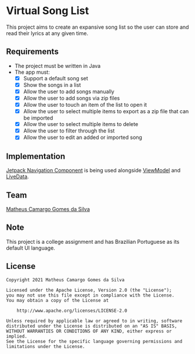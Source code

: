# Virtual Song List
This project aims to create an expansive song list so the user can store and read their lyrics at any given time.

## Requirements
- The project must be written in Java
- The app must:
  * [x]  Support a default song set
  * [x]  Show the songs in a list
  * [x]  Allow the user to add songs manually
  * [x]  Allow the user to add songs via zip files
  * [x]  Allow the user to touch an item of the list to open it
  * [x]  Allow the user to select multiple items to export as a zip file that can be imported
  * [x]  Allow the user to select multiple items to delete
  * [x]  Allow the user to filter through the list
  * [x]  Allow the user to edit an added or imported song

## Implementation
[Jetpack Navigation Component](https://developer.android.com/guide/navigation) is being used alongside [ViewModel](https://developer.android.com/reference/androidx/lifecycle/ViewModel) and [LiveData](https://developer.android.com/reference/androidx/lifecycle/LiveData).

## Team
[Matheus Camargo Gomes da Silva](https://github.com/Kamarugo-san)

## Note
This project is a college assignment and has Brazilian Portuguese as its default UI language.

## License
```
Copyright 2021 Matheus Camargo Gomes da Silva

Licensed under the Apache License, Version 2.0 (the "License");
you may not use this file except in compliance with the License.
You may obtain a copy of the License at

    http://www.apache.org/licenses/LICENSE-2.0

Unless required by applicable law or agreed to in writing, software
distributed under the License is distributed on an "AS IS" BASIS,
WITHOUT WARRANTIES OR CONDITIONS OF ANY KIND, either express or implied.
See the License for the specific language governing permissions and
limitations under the License.
```